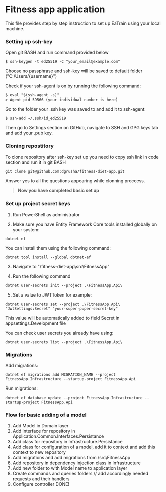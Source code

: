 # Fitness app application

This file provides step by step instruction to set up EaTrain using your local machine.

### Setting up ssh-key
Open git BASH and run command provided below
```
$ ssh-keygen -t ed25519 -C "your_email@example.com"
```
Choose no passphrase and ssh-key will be saved to default folder ("C:/Users/{username}")

Check if your ssh-agent is on by running the following command: 
```
$ eval "$(ssh-agent -s)"
> Agent pid 59566 (your individual number is here)
```

Go to the folder your .ssh key was saved to and add it to ssh-agent: 
```
$ ssh-add ~/.ssh/id_ed25519
```

Then go to Settings section on GitHub, navigate to SSH and GPG keys tab and add your .pub key.

### Cloning repostitory 
To clone repository after ssh-key set up you need to copy ssh link in code section and run it in git BASH
```
git clone git@github.com:dgrusha/fitness-diet-app.git
```

Answer yes to all the questions appearing while clonning proccess. 

>**Now you have completed basic set up** 

### Set up project secret keys 
1. Run PowerShell as administrator

2. Make sure you have Entity Framework Core tools installed globally on your system:
```
dotnet ef
```
You can install them using the following command:
```
dotnet tool install --global dotnet-ef
```

3. Navigate to "\fitness-diet-app\src\FitnessApp"

4. Run the following command
```
dotnet user-secrets init --project .\FitnessApp.Api\
```

5. Set a value to JWTToken for example:
```
dotnet user-secrets set --project .\FitnessApp.Api\ "JwtSettings:Secret" "your-super-puper-secret-key"
```

This value will be automatically added to field Secret in appsettings.Development file

You can check user secrets you already have using: 
```
dotnet user-secrets list --project .\FitnessApp.Api\
```

### Migrations 

Add migrations:
```
dotnet ef migrations add MIGRATION_NAME --project FitnessApp.Infrastructure --startup-project FitnessApp.Api
```

Run migrations:
```
dotnet ef database update --project FitnessApp.Infrastructure --startup-project FitnessApp.Api
```

### Flow for basic adding of a model

1. Add Model in Domain layer 
2. Add interface for repository in Application.Common.Interfaces.Persistance
3. Add class for repository in Infrastructure.Persistance
4. Add class for configuration of a model, add it to context and add this context to new repository
5. Add migrations and add migrations from \src\FitnessApp
6. Add repository in dependency injection class in Infrastructure
7. Add new folder to with Model name to application layer
8. Create commands and queries folders // add accordingly needed requests and their handlers
9. Configure controller
DONE!